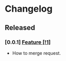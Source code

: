 # Changelog

## Released

### [0.0.1] [Feature [!1]](https://github.com/ElenaGhn/social-media/pull/1)

- How to merge request.
